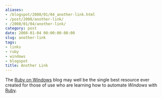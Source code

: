 ```yaml
---
aliases:
- /blogspot/2008/01/04_another-link.html
- /post/2008/another-link/
- /2008/01/04/another-link/
category: post
date: 2008-01-04 00:00:00-08:00
slug: another-link
tags:
- links
- ruby
- windows
- blogspot
title: Another Link
---
```


The [Ruby on Windows](http://rubyonwindows.blogspot.com/) blog may well be the single best resource ever created for those of use who are learning how to automate *Windows* with [Ruby](../../../card/Ruby.md).
